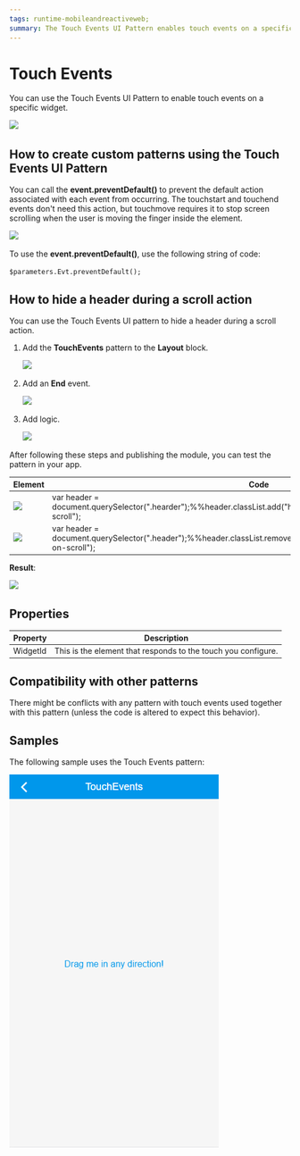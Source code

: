 ```yaml
---
tags: runtime-mobileandreactiveweb;  
summary: The Touch Events UI Pattern enables touch events on a specific widget.
---
```


# Touch Events 

You can use the Touch Events UI Pattern to enable touch events on a specific widget.

![](images/touch_events_utilities.png)

## How to create custom patterns using the Touch Events UI Pattern

You can call the **event.preventDefault()** to prevent the default action associated with each event from occurring. The touchstart and touchend events don't need this action, but touchmove requires it to stop screen scrolling when the user is moving the finger inside the element.

![](images/touch_events_custom_patterns.png)

To use the **event.preventDefault()**, use the following string of code:

`$parameters.Evt.preventDefault();`

## How to hide a header during a scroll action

You can use the Touch Events UI pattern to hide a header during a scroll action.

1. Add the **TouchEvents** pattern to the **Layout** block.

    ![](images/touch_events_layour.png)

1. Add an **End** event.

    ![](images/add_end_event.png)

1. Add logic.

    ![](images/touch_events_logic.png)

After following these steps and publishing the module, you can test the pattern in your app.

| Element | Code |
|---|---| 
|![](images/JS_hide.png) |  var header = document.querySelector(".hearder");%%header.classList.add("hide");%%header.classList.add("header-on-scroll");  |
|![](images/JS_show.png) |  var header = document.querySelector(".header");%%header.classList.remove("hide");%%header.classList.remove("header-on-scroll"); | 
  
**Result**:

![](images/TouchEvents_EndResult.gif)

## Properties

|**Property** |  **Description** |
|---|---| 
| WidgetId  |  This is the element that responds to the touch you configure.  | 

## Compatibility with other patterns

There might be conflicts with any pattern with touch events used together with this pattern (unless the code is altered to expect this behavior).

## Samples

The following sample uses the Touch Events pattern:

![](images/TouchEvents-Sample-1.PNG)